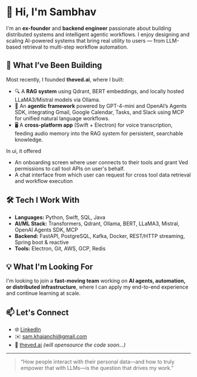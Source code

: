 # 👋 Hi, I'm Sambhav

I'm an **ex-founder** and **backend engineer** passionate about building distributed systems and intelligent agentic workflows. I enjoy designing and scaling AI-powered systems that bring real utility to users — from LLM-based retrieval to multi-step workflow automation.

## 🚀 What I’ve Been Building
Most recently, I founded **theved.ai**, where I built:

- 🔍 A **RAG system** using Qdrant, BERT embeddings, and locally hosted LLaMA3/Mistral models via Ollama.
- 🤖 An **agentic framework** powered by GPT-4-mini and OpenAI’s Agents SDK, integrating Gmail, Google Calendar, Tasks, and Slack using MCP for unified natural language workflows.
- 🖥 A **cross-platform app** (Swift + Electron) for voice transcription, feeding audio memory into the RAG system for persistent, searchable knowledge.

In ui, it offered 
  - An onboarding screen where user connects to their tools and grant Ved permissions to call tool APIs on user's behalf.
  - A chat interface from which user can request for cross tool data retrieval and workflow execution

## 🛠 Tech I Work With
- **Languages:** Python, Swift, SQL, Java
- **AI/ML Stack:** Transformers, Qdrant, Ollama, BERT, LLaMA3, Mistral, OpenAI Agents SDK, MCP
- **Backend:** FastAPI, PostgreSQL, Kafka, Docker, REST/HTTP streaming, Spring boot & reactive
- **Tools:** Electron, Git, AWS, GCP, Redis

## 💡 What I'm Looking For
I'm looking to join a **fast-moving team** working on **AI agents, automation, or distributed infrastructure**, where I can apply my end-to-end experience and continue learning at scale.

## 📫 Let's Connect
- 🌐 [LinkedIn](https://www.linkedin.com/in/sambhav-khajanchi-191a84179/)
- ✉️ sam.khajanchi@gmail.com  
- 🧠 [theved.ai](https://your-startup-site.com) *(will opensource the code soon...)*

---

> “How people interact with their personal data—and how to truly empower that with LLMs—is the question that drives my work.”

